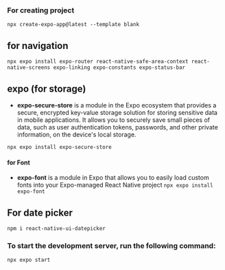 ### For creating project

`npx create-expo-app@latest --template blank`

## for navigation

`npx expo install expo-router react-native-safe-area-context react-native-screens expo-linking expo-constants expo-status-bar`

## expo (for storage)

- **expo-secure-store** is a module in the Expo ecosystem that provides a secure, encrypted key-value storage solution for storing sensitive data in mobile applications. It allows you to securely save small pieces of data, such as user authentication tokens, passwords, and other private information, on the device's local storage.

`npx expo install expo-secure-store`

#### for Font

- **expo-font** is a module in Expo that allows you to easily load custom fonts into your Expo-managed React Native project
  `npx expo install expo-font`

## For date picker

`npm i react-native-ui-datepicker`

### To start the development server, run the following command:

`npx expo start`
